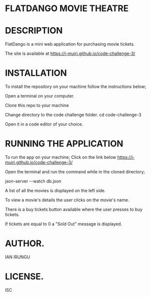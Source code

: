 # FLATDANGO MOVIE THEATRE
# DESCRIPTION

FlatDango is a mini web application for purchasing movie tickets.

The site is available at https://i-muiri.github.io/code-challenge-3/
# INSTALLATION


To install the repository on your machine follow the instructions below;

Open a terminal on your computer.

Clone this repo to your machine

Change directory to the code challenge folder. cd code-challenge-3

Open it in a code editor of your choice.
# RUNNING THE APPLICATION

To run the app on your machine;
Click on the link below
    https://i-muiri.github.io/code-challenge-3/

Open the terminal and run the command while in the cloned directory;

json-server --watch db.json

A list of all the movies is displayed on the left side.

To view a movie's details the user clicks on the movie's name.

There is a buy tickets button available where the user presses to buy tickets.

If tickets are equal to 0 a "Sold Out" message is displayed.

# AUTHOR.

IAN IRUNGU

# LICENSE.

ISC